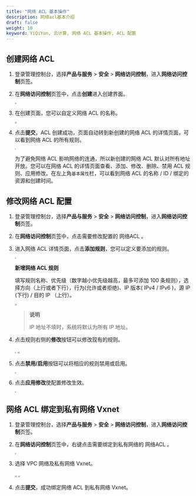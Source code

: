 ```yaml
---
title: "网络 ACL 基本操作"
description: 网络acl基本介绍
draft: false
weight: 10
keyword: YiQiYun, 云计算, 网络 ACL 基本操作, ACL 配置
---
```


## 创建网络 ACL

1. 登录管理控制台，选择**产品与服务** > **安全** > **网络访问控制**，进入**网络访问控制**页签。

2. 在**网络访问控制**页签中，点击**创建**进入创建界面。

   <img src="../../_images/create_acl_1.png" style="zoom:25%;" />

3. 在创建页面，您可以自定义网络 ACL 的名称。

   <img src="../../_images/create_acl_2.png" style="zoom:30%;" />

4. 点击**提交**，ACL 创建成功，页面自动转到新创建的网络 ACL 的详情页面，可以看到网络 ACL 的所有规则。

   <img src="../../_images/create_acl_3.png" style="zoom:23%;" />

   为了避免网络 ACL 影响网络的连通，所以新创建的网络 ACL 默认对所有地址开放。您可以在网络 ACL 的详情页面查看、添加、修改、删除、禁用 ACL 规则、应用修改。在左上角`基本属性`栏，可以看到网络 ACL 的名称 / ID / 绑定的资源和创建时间。

## 修改网络 ACL 配置

1. 登录管理控制台，选择**产品与服务** > **安全** > **网络访问控制**，进入**网络访问控制**页签。

2. 在**网络访问控制**页签中，点击需要修改配置的 网络ACL 。

3. 进入网络 ACL 详情页面，点击**添加规则**，您可以定义要添加的规则。

   <img src="../../_images/create_acl_4.png" style="zoom:23%;" />

   **新增网络 ACL 规则**

   填写规则名称、优先级（数字越小优先级越高，最多可添加 100 条规则），选择方向（上行或者下行），行为(允许或者拒绝)、IP 版本( IPv4 / IPv6 )，源 IP (下行) / 目的 IP （上行）。

   <img src="../../_images/create_acl_5.png" style="zoom:33%;" />

   >**说明**
   >
   >IP 地址不填时，系统将默认为所有 IP 地址。

4. 点击规则右侧的**修改**按钮可以修改现有的规则。

   <img src="../../_images/create_acl_6.png" style="zoom:23%;" />

   <img src="../../_images/create_acl_7.png" style="zoom:33%;" />

5. 点击**禁用/启用**按钮可以将相应的规则禁用或启用。

   <img src="../../_images/create_acl_8.png" style="zoom:23%;" />

6. 点击**应用修改**使配置修改生效。

   <img src="../../_images/create_acl_9.png" style="zoom:23%;" />

## 网络 ACL 绑定到私有网络 Vxnet

1. 登录管理控制台，选择**产品与服务** > **安全** > **网络访问控制**，进入**网络访问控制**页签。

2. 在**网络访问控制**页签中，右键点击需要绑定到私有网络的 网络ACL 。

   <img src="../../_images/create_acl_10.png" style="zoom:23%;" />

3. 选择 VPC 网络及私有网络 Vxnet。

   <img src="../../_images/create_acl_11.png" style="zoom:33%;" />

   <img src="../../_images/create_acl_12.png" style="zoom:33%;" />

4. 点击**提交**，成功绑定网络 ACL 到私有网络 Vxnet。

   
